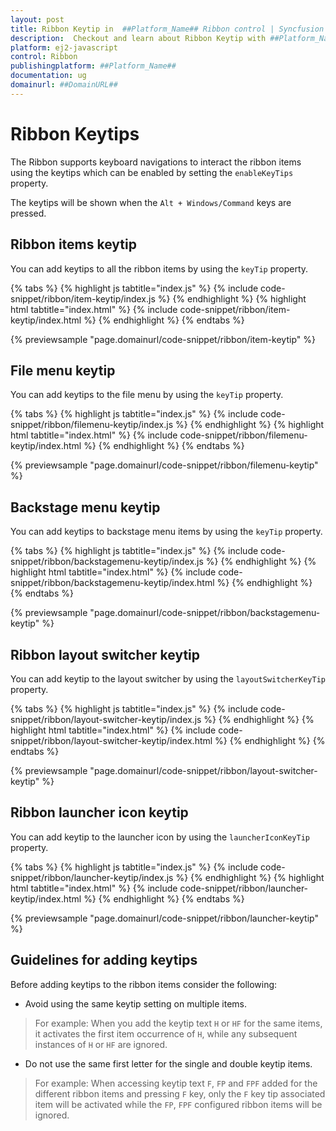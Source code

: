 ```yaml
---
layout: post
title: Ribbon Keytip in  ##Platform_Name## Ribbon control | Syncfusion
description:  Checkout and learn about Ribbon Keytip with ##Platform_Name## Ribbon control of Syncfusion Essential JS 2 and more details.
platform: ej2-javascript
control: Ribbon
publishingplatform: ##Platform_Name##
documentation: ug
domainurl: ##DomainURL##
---
```


# Ribbon Keytips

The Ribbon supports keyboard navigations to interact the ribbon items using the keytips which can be enabled by setting the `enableKeyTips` property.

The keytips will be shown when the `Alt + Windows/Command` keys are pressed.

## Ribbon items keytip

You can add keytips to all the ribbon items by using the `keyTip` property.

{% tabs %}
{% highlight js tabtitle="index.js" %}
{% include code-snippet/ribbon/item-keytip/index.js %}
{% endhighlight %}
{% highlight html tabtitle="index.html" %}
{% include code-snippet/ribbon/item-keytip/index.html %}
{% endhighlight %}
{% endtabs %}
          
{% previewsample "page.domainurl/code-snippet/ribbon/item-keytip" %}

## File menu keytip

You can add keytips to the file menu by using the `keyTip` property.

{% tabs %}
{% highlight js tabtitle="index.js" %}
{% include code-snippet/ribbon/filemenu-keytip/index.js %}
{% endhighlight %}
{% highlight html tabtitle="index.html" %}
{% include code-snippet/ribbon/filemenu-keytip/index.html %}
{% endhighlight %}
{% endtabs %}
          
{% previewsample "page.domainurl/code-snippet/ribbon/filemenu-keytip" %}

## Backstage menu keytip

You can add keytips to backstage menu items by using the `keyTip` property.

{% tabs %}
{% highlight js tabtitle="index.js" %}
{% include code-snippet/ribbon/backstagemenu-keytip/index.js %}
{% endhighlight %}
{% highlight html tabtitle="index.html" %}
{% include code-snippet/ribbon/backstagemenu-keytip/index.html %}
{% endhighlight %}
{% endtabs %}
          
{% previewsample "page.domainurl/code-snippet/ribbon/backstagemenu-keytip" %}

## Ribbon layout switcher keytip

You can add keytip to the layout switcher by using the `layoutSwitcherKeyTip` property.

{% tabs %}
{% highlight js tabtitle="index.js" %}
{% include code-snippet/ribbon/layout-switcher-keytip/index.js %}
{% endhighlight %}
{% highlight html tabtitle="index.html" %}
{% include code-snippet/ribbon/layout-switcher-keytip/index.html %}
{% endhighlight %}
{% endtabs %}
          
{% previewsample "page.domainurl/code-snippet/ribbon/layout-switcher-keytip" %}

## Ribbon launcher icon keytip

You can add keytip to the launcher icon by using the `launcherIconKeyTip` property.

{% tabs %}
{% highlight js tabtitle="index.js" %}
{% include code-snippet/ribbon/launcher-keytip/index.js %}
{% endhighlight %}
{% highlight html tabtitle="index.html" %}
{% include code-snippet/ribbon/launcher-keytip/index.html %}
{% endhighlight %}
{% endtabs %}
          
{% previewsample "page.domainurl/code-snippet/ribbon/launcher-keytip" %}

## Guidelines for adding keytips

Before adding keytips to the ribbon items consider the following:

* Avoid using the same keytip setting on multiple items.

> For example: When you add the keytip text `H` or `HF` for the same items, it activates the first item occurrence of `H`, while any subsequent instances of `H` or `HF` are ignored.

* Do not use the same first letter for the single and double keytip items.

> For example: When accessing keytip text `F`, `FP` and `FPF` added for the different ribbon items and pressing `F` key, only the `F` key tip associated item will be activated while the `FP`, `FPF` configured ribbon items will be ignored.
